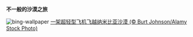 
**不一般的沙漠之旅**

![bing-wallpaper](https://www.bing.com/th?id=OHR.FlyoverNamibia_ZH-CN2114171516_1920x1080.jpg)
[一架超轻型飞机飞越纳米比亚沙漠 (© Burt Johnson/Alamy Stock Photo)](https://www.bing.com/search?q=%E8%B6%85%E8%BD%BB%E5%9E%8B%E9%A3%9E%E6%9C%BA&amp;form=hpcapt&amp;mkt=zh-cn)
  